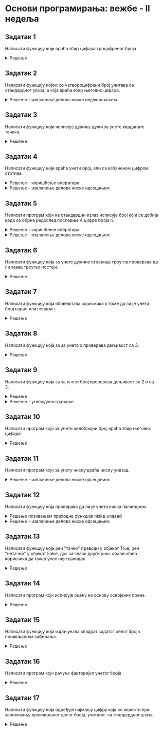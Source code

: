 # Основи програмирања: вежбе - II недеља

## Задатак 1
Написати функцију који враћа збир цифара троцифреног броја.
<details markdown='block'>
<summary>Решење</summary>

```python
def zbir_cifara_trocifrenog_broja(x):
    cifra_jedinica = x % 10
    cifra_desetica = (x//10) % 10
    cifra_stotina = (x//100) % 10

    zbir = cifra_jedinica + cifra_desetica + cifra_stotina

    return zbir

#while True:
x = int(input())
print(zbir_cifara_trocifrenog_broja(x))
```

</details>

## Задатак 2
Написати функцију којом се четвороцифрени број учитава са стандардног улаза, а која враћа збир његових цифара.
<details markdown='block'>
<summary>Решење - извлачење делова ниске индексирањем</summary>

```python
def zbir_cifara():
    print("Unesi četvorocifreni broj:")
    x = input().strip()
    j = int(x[-1])
    d = int(x[-2])
    s = int(x[-3])
    h = int(x[-4])
    
    return j+d+s+h
```

</details>

## Задатак 3
Написати функцију који исписује дужину дужи за унете кординате тачака.
<details markdown='block'>
<summary>Решење </summary>

```python
import math
def duzina_duzi():
    x1,y1,x2,y2 = map(int, input().split())
    return math.sqrt( math.pow( x1-x2 , 2) + math.pow( y1-y2, 2))
```

</details>

## Задатак 4
Написати функцију који враћа унети број, али са избаченом цифром стотина.
<details markdown='block'>
<summary>Решење - коришћење оператора </summary>

```python
def izbaciti_cifru_stotina():
    n = int(input())
    prefiks = n // 1000
    sufiks = n % 100
    return 100 * prefiks + sufiks
 
```
</details>
<details markdown='block'>
<summary>Решење - извлачење делова ниске одсецањем </summary>

```python
def izbaciti_cifru_stotina():
    n = input()
    return n[:-3] + n[-2:]

```
</details>

## Задатак 5
Написати програм који на стандардни излаз исписује број који се добија када се обрне редослед последње 4 цифре броја n.
<details markdown='block'>
<summary>Решење - коришћење оператора </summary>

```python
def obrni_cifre():
    n = int(input())

    prefiks = n//10000
    cifra_jedinica = n%10
    cifra_desetica = (n//10)%10
    cifra_stotina = (n//100)%10
    cifra_hiljada = (n//1000)%10
    
    broj = prefiks * 10000 + cifra_jedinica*1000 + cifra_desetica*100 + cifra_stotina*10 + cifra_hiljada

    print(broj)
```
</details>

<details markdown='block'>
<summary>Решење - извлачење делова ниске одсецањем</summary>

```python
def obrni_cifre():
    n = input()
    print(n[:-4] + n[:-5:-1])

```
</details>

## Задатак 6
Написати функцију која за унете дужине страница троугла проверава да ли такав троугао постоји.
<details markdown='block'>
<summary>Решење </summary>
    
```python
def trougao():
    a,b,c = map(float, input().split())

    if a < b + c and b < a + c and c < a + b:
        print("Trougao sa stranicama {}, {}, {} postoji".format(a,b,c))
    else:
        print('Trougao sa stranicama', str(a)+',', str(b)+',', str(c) ,' ne postoji')

```
</details>

## Задатак 7
Написати функцију која обавештава корисника о томе да ли је унети број паран или непаран.
<details markdown='block'>
<summary>Решење </summary>
    
```python
def provera_parnosti():
    print("Unesi ceo broj.")
    x = int(input())
    
    if x%2==0:
        print("Uneti broj je paran.")
    else:
        print("Uneti broj je neparan.")

```
</details>

## Задатак 8
Написати функцију која за за унето x проверава дељивост са 3.
<details markdown='block'>
<summary>Решење </summary>
    
```python
def deljivost(x):
    if x % 3 == 0:
        print("Broj {} je deljiv sa 3.".format(x))
    else:
        print("Broj {} nije je deljiv sa 3.".format(x))


#while True:
x=int(input())
deljivost(x)

```
</details>

## Задатак 9
Написати функцију која за за унети број проверава дељивост са 2 и са 3.
<details markdown='block'>
<summary>Решење </summary>
 
```python
def deljivost(x):
    if x % 2 == 0 and x % 3 == 0:
        print("Broj {} je deljiv sa 2 i sa 3.".format(x))
    elif x % 2 == 0:
        print("Broj {} je deljiv samo sa 2.".format(x))
    elif x % 3 == 0:
        print("Broj {} je deljiv samo sa 3.".format(x))
    else:
        print("Broj {} nije deljiv ni sa 2 ni sa 3.".format(x))
```
</details>

<details markdown='block'>
<summary>Решење - угнеждено гранање</summary>
 
```python
def provera_deljivosti(x):
    if x%2==0:
        if x%3==0:
            print("Broj je deljiv i sa 2 i sa 3.")
        else:
            print("Broj je deljiv samo sa 2.")
    elif x%3==0:
        print("Broj je deljiv samo sa 3.")
    else:
        print("Broj nije deljiv ni sa 2 ni sa 3.")
```
</details>

## Задатак 10
Написати програм који за унети целобројни број враћа збир његових цифара.
<details markdown='block'>
<summary>Решење </summary>
    
```python
def zbir_cifara_celobrojnog_broja(n):
    n=abs(n)
    s=0
    while n>0:
        s+=n%10
        n=n//10

    return s

#while True:
n=int(input())
print(zbir_cifara_celobrojnog_broja(n))
``` 
</details>

## Задатак 11
Написати програм који за унету ниску враћа ниску уназад.
<details markdown='block'>
<summary>Решење - извлачење делова ниске одсецањем </summary>
    
```python
def niska_unazad(niska):
    """
    Написати функцију који за унету ниску враћа ниску уназад.
    """
    return niska[::-1]

#while True:
niska=input()
print(niska+"   -   "+niska_unazad(niska))
 ```
</details>

## Задатак 12
Написати функцију која проверава да ли је унета ниска палиндром.
<details markdown='block'>
<summary>Решење позивањем преходне функције niska_unazad </summary>
    
```python
def palindrom(niska):
    """
    Написати функцију која проверава да ли је унета ниска палиндром.
    """
    unazad = niska_unazad(niska)
    return niska == unazad
```
</details>

<details markdown='block'>
<summary>Решење - извлачење делова ниске одсецањем</summary>
    
```python
def palindrom(niska):
    """
    Написати функцију која проверава да ли је унета ниска палиндром.
    """
    return niska == niska[::-1]
```
</details>

## Задатак 13
Написати функцију која реч "тачно" преводи у објекат True, реч "нетачно" у објекат False, док за сваки други унос обавештава корисника да такав унос није валидан.
<details markdown='block'>
<summary>Решење</summary>
    
```python
def prevodilac():
    print("Unesite željenu reč.")
    unos = input().strip()
    if unos.lower() == "tačno" or unos.lower() == "tacno" or unos.lower() == "тачно":
        return True
    elif unos.lower() == "netačno" or unos.lower() == "netacno" or unos.lower() == "нетачно":
        return False
    else:
        print("Unos nije validan.")
 ```
</details>


## Задатак 14
Написати програм који исписује оцену на основу освојених поена.
<details markdown='block'>
<summary>Решење</summary>
    
```python
def ocena(x):
    #Креирамо функцију која исписује оцену на основу освојених поена.
    if x>=91:
        return(10)
    elif x>=81:
        return(9)
    elif x>=71:
        return(8)
    elif x>=61:
        return(7)
    elif x>=51:
        return(6)
    else:
        return(5)
    

#while True:
x=int(input())
print(ocena(x))
 ```
</details>

## Задатак 15
Написати функцију која израчунава квадрат задатог целог броjа понављањем сабирања.
<details markdown='block'>
<summary>Решење</summary>
    
```python
def kvadrat(x):
    odgovor = 0
    ponavljanja = abs(int(x))
    
    while ponavljanja > 0:
        #odgovor = odgovor + abs(x)
        odgovor += abs(x)
        ponavljanja = ponavljanja - 1
        #ponavljanja -= 1
    
    return odgovor
 ```
</details>

## Задатак 16
Написати програм који рачуна факторијел унетог броја.
<details markdown='block'>
<summary>Решење</summary>
    
```python
def faktorijel(x):
    #Креирамо функцију која рачуна факторијел унетог броја.
    proizvod=1
    while x>=2: #1
        proizvod=proizvod*x
        x-=1
    return(proizvod)

#while True:
x=int(input())
print(faktorijel(x))
 ```
</details>

## Задатак 17
Написати функцију која одређује најмању цифру која се користи при записивању произвољног целог броја, учитаног са стандардног улаза.
<details markdown='block'>
<summary>Решење</summary>
    
```python
def najmanja_cifra():
    x = input("Unesi ceo broj: \n").strip()
    broj_cifara = len(x)
    
    odgovor = "9"
    
    while broj_cifara > 0:
        if x[broj_cifara-1] < odgovor:
            odgovor = x[broj_cifara-1]
        broj_cifara -= 1
        #broj_cifara = broj_cifara - 1
            
    return int(odgovor)
 ```
</details>



 


